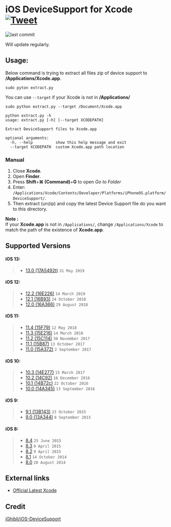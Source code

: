 # iOS DeviceSupport for Xcode [![Tweet](https://img.shields.io/twitter/url/http/shields.io.svg?style=social)](https://twitter.com/intent/tweet?text=Check%20out%20Xcode-iOS-DeviceSupport%20on%20GitHub&url=https://github.com/isatria/Xcode-iOS-DeviceSupport)

![last commit](https://img.shields.io/github/last-commit/isatria/Xcode-iOS-DeviceSupport.svg)


Will update regularly.

## Usage: ##
Below command is trying to extract all files zip of device support to **/Applications/Xcode.app**.

```pyton
sudo pyton extract.py
```

You can use `--target` if your Xcode is not in **/Applications/**

```pyton
sudo python extract.py --target /Document/Xcode.app
```

```
python extract.py -h
usage: extract.py [-h] [--target XCODEPATH]

Extract DeviceSupport files to Xcode.app

optional arguments:
  -h, --help          show this help message and exit
  --target XCODEPATH  custom Xcode.app path location
```
### Manual ###
1. Close **Xcode**.
2. Open **Finder**.
3. Press **Shift**+**⌘ (Command)**+**G** to open *Go to Folder*
4. Enter: `/Applications/Xcode/Contents/Developer/Platforms/iPhoneOS.platform/DeviceSupport/`.
5. Then extract (unzip) and copy the latest Device Support file do you want to this directory.

**Note :**  
If your **Xcode.app** is not in `/Applications/`, change `/Applications/Xcode` to match the path of the existence of **Xcode.app**.

## Supported Versions ##
#### iOS 13: ####
> * [13.0 (17A5492t)](https://github.com/isatria/Xcode-iOS-DeviceSupport/raw/master/src/13.0.zip) `31 May 2019`

#### iOS 12: ####
> * [12.2 (16E226)](https://github.com/isatria/Xcode-iOS-DeviceSupport/raw/master/src/12.2%20(16E226).zip) `14 March 2019`
> * [12.1 (16B93)](https://github.com/isatria/Xcode-iOS-DeviceSupport/raw/master/src/12.1.zip) `24 October 2018`
> * [12.0 (16A366)](https://github.com/isatria/Xcode-iOS-DeviceSupport/raw/master/src/12.0.zip) `29 August 2018`

#### iOS 11: ####
> * [11.4 (15F79)](https://github.com/isatria/Xcode-iOS-DeviceSupport/raw/master/src/11.4.zip) `12 May 2018`
> * [11.3 (15E216)](https://github.com/isatria/Xcode-iOS-DeviceSupport/raw/master/src/11.3.zip) `14 March 2018`
> * [11.2 (15C114)](https://github.com/isatria/Xcode-iOS-DeviceSupport/raw/master/src/11.2.zip) `30 November 2017`
> * [11.1 (15B87)](https://github.com/isatria/Xcode-iOS-DeviceSupport/raw/master/src/11.1.zip) `13 October 2017`
> * [11.0 (15A372)](https://github.com/isatria/Xcode-iOS-DeviceSupport/raw/master/src/11.0.zip) `2 September 2017`

#### iOS 10: ####
> * [10.3 (14E277)](https://github.com/isatria/Xcode-iOS-DeviceSupport/raw/master/src/10.3.zip) `15 March 2017`
> * [10.2 (14C92)](https://github.com/isatria/Xcode-iOS-DeviceSupport/raw/master/src/10.2.zip) `16 December 2016`
> * [10.1 (14B72c)](https://github.com/isatria/Xcode-iOS-DeviceSupport/raw/master/src/10.1.zip) `22 October 2016`
> * [10.0 (14A345)](https://github.com/isatria/Xcode-iOS-DeviceSupport/raw/master/src/10.0.zip) `13 September 2016`

#### iOS 9: ####
> * [9.1 (13B143)](https://github.com/isatria/Xcode-iOS-DeviceSupport/raw/master/src/9.1.zip) `23 October 2015`
> * [9.0 (13A344)](https://github.com/isatria/Xcode-iOS-DeviceSupport/raw/master/src/9.0.zip) `8 September 2015`

#### iOS 8: ####
> * [8.4](https://github.com/isatria/Xcode-iOS-DeviceSupport/raw/master/src/8.4.zip) `25 June 2015`
> * [8.3](https://github.com/isatria/Xcode-iOS-DeviceSupport/raw/master/src/8.3.zip) `9 April 2015`
> * [8.2](https://github.com/isatria/Xcode-iOS-DeviceSupport/raw/master/src/8.2.zip) `9 April 2015`
> * [8.1](https://github.com/isatria/Xcode-iOS-DeviceSupport/raw/master/src/8.1.zip) `14 October 2014`
> * [8.0](https://github.com/isatria/Xcode-iOS-DeviceSupport/raw/master/src/8.0.zip) `20 August 2014`

## External links ##
* [Official Latest Xcode](https://developer.apple.com/services-account/download?path=/WWDC_2019/Xcode_11_Beta/Xcode_11_Beta.xip)

## Credit ##
[iGhibli/iOS-DeviceSupport](https://github.com/iGhibli/iOS-DeviceSupport)
